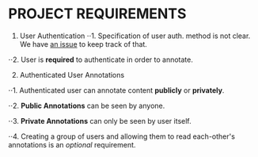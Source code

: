 # PROJECT REQUIREMENTS

1. User Authentication
 ⋅⋅1. Specification of user auth. method is not clear. We have [an issue](https://github.com/bogaziciswe/b.w.a.t/issues/9) to keep track of that.

 ⋅⋅2. User is **required** to authenticate in order to annotate.

2. Authenticated User Annotations

 ⋅⋅1. Authenticated user can annotate content **publicly** or **privately**.

 ⋅⋅2. **Public Annotations** can be seen by anyone.

 ⋅⋅3. **Private Annotations** can only be seen by user itself.

 ⋅⋅4. Creating a group of users and allowing them to read each-other's annotations is an *optional* requirement.

